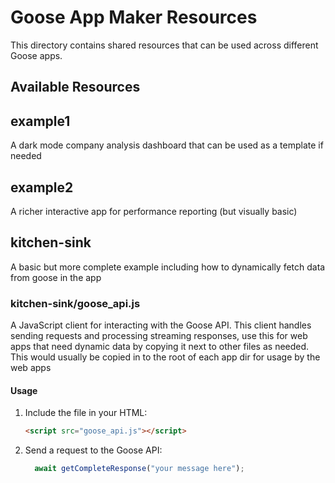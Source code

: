 # Goose App Maker Resources

This directory contains shared resources that can be used across different Goose apps.

## Available Resources

## example1

A dark mode company analysis dashboard that can be used as a template if needed

## example2

A richer interactive app for performance reporting (but visually basic)

## kitchen-sink

A basic but more complete example including how to dynamically fetch data from goose in the app

### kitchen-sink/goose_api.js

A JavaScript client for interacting with the Goose API. This client handles sending requests and processing streaming responses, use this for web apps that need dynamic data by copying it next to other files as needed. This would usually be copied in to the root of each app dir for usage by the web apps

#### Usage

1. Include the file in your HTML:
   ```html
   <script src="goose_api.js"></script>
   ```

2. Send a request to the Goose API:
   ```javascript
     await getCompleteResponse("your message here");
   ```